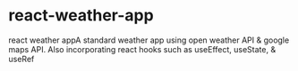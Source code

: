 # react-weather-app
react weather appA standard weather app using open weather API &amp; google maps API. Also incorporating react hooks such as useEffect, useState, &amp; useRef
